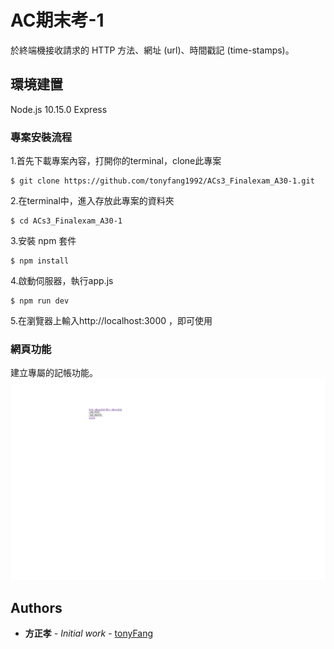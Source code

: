 # AC期末考-1

於終端機接收請求的 HTTP 方法、網址 (url)、時間戳記 (time-stamps)。


## 環境建置



Node.js 10.15.0
Express



### 專案安裝流程

1.首先下載專案內容，打開你的terminal，clone此專案
```
$ git clone https://github.com/tonyfang1992/ACs3_Finalexam_A30-1.git
```
2.在terminal中，進入存放此專案的資料夾
```
$ cd ACs3_Finalexam_A30-1
```
3.安裝 npm 套件
```
$ npm install 
```
4.啟動伺服器，執行app.js
```
$ npm run dev
```
5.在瀏覽器上輸入http://localhost:3000 ，即可使用


### 網頁功能
建立專屬的記帳功能。
![image](https://github.com/tonyfang1992/ACs3_Finalexam_A30-1/blob/master/A30-1.png)

## Authors

* **方正孝** - *Initial work* - [tonyFang](https://github.com/tonyfang1992)




